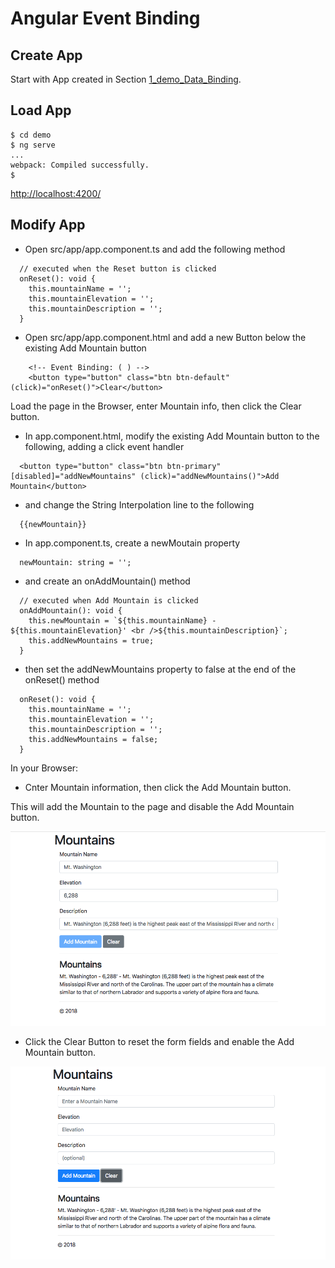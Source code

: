 # Angular Event Binding

## Create App
Start with App created in Section [1_demo_Data_Binding](https://github.com/RobertFrenette/E-31_Spring_2018/tree/master/17_Angular/1_demo_Data_Binding).


## Load App
```
$ cd demo
$ ng serve
...
webpack: Compiled successfully.
$
```

[http://localhost:4200/](http://localhost:4200/)


## Modify App

+ Open src/app/app.component.ts and add the following method

```
  // executed when the Reset button is clicked
  onReset(): void {
    this.mountainName = '';
    this.mountainElevation = '';
    this.mountainDescription = '';
  }
```


+ Open src/app/app.component.html and add a new Button below the existing Add Mountain button

```
    <!-- Event Binding: ( ) -->
    <button type="button" class="btn btn-default" (click)="onReset()">Clear</button>
```

Load the page in the Browser, enter Mountain info, then click the Clear button.


+ In app.component.html, modify the existing Add Mountain button to the following, adding a click event handler
```
  <button type="button" class="btn btn-primary" [disabled]="addNewMountains" (click)="addNewMountains()">Add Mountain</button>
```

+ and change the String Interpolation line to the following
```
  {{newMountain}}
```

+ In app.component.ts, create a newMoutain property
```
  newMountain: string = '';
```

+ and create an onAddMountain() method
```
  // executed when Add Mountain is clicked
  onAddMountain(): void {
    this.newMountain = `${this.mountainName} - ${this.mountainElevation}' <br />${this.mountainDescription}`;
    this.addNewMountains = true;
  }
```

+ then set the addNewMountains property to false at the end of the onReset() method
```
  onReset(): void {
    this.mountainName = '';
    this.mountainElevation = '';
    this.mountainDescription = '';
    this.addNewMountains = false;
  }
```

In your Browser:
+ Cnter Mountain information, then click the Add Mountain button.

This will add the Mountain to the page and disable the Add Mountain button.


![AngularJS](img/img_1.png?raw=true "AngularJS")


+ Click the Clear Button to reset the form fields and enable the Add Mountain button.


![AngularJS](img/img_2.png?raw=true "AngularJS")
